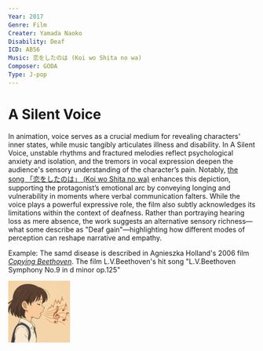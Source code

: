 ```yaml
---
Year: 2017
Genre: Film
Creater: Yamada Naoko
Disability: Deaf
ICD: AB56
Music: 恋をしたのは (Koi wo Shita no wa)
Composer: GODA
Type: J-pop
---
```


# A Silent Voice

In animation, voice serves as a crucial medium for revealing characters' inner states, while music tangibly articulates illness and disability. In A Silent Voice, unstable rhythms and fractured melodies reflect psychological anxiety and isolation, and the tremors in vocal expression deepen the audience's sensory understanding of the character’s pain. Notably, [the song 「恋をしたのは」 (Koi wo Shita no wa)](https://www.youtube.com/watch?v=sAzNLC1Lu7Q) enhances this depiction, supporting the protagonist’s emotional arc by conveying longing and vulnerability in moments where verbal communication falters. While the voice plays a powerful expressive role, the film also subtly acknowledges its limitations within the context of deafness. Rather than portraying hearing loss as mere absence, the work suggests an alternative sensory richness—what some describe as "Deaf gain"—highlighting how different modes of perception can reshape narrative and empathy.

Example: The samd disease is described in Agnieszka Holland's 2006 film [*Copying Beethoven*](yoo_kyeongsoo.md). The film L.V.Beethoven's hit song "L.V.Beethoven Symphony No.9 in d minor op.125"

<img src="./kim_chaemin_img.png" alt="image depiting Deaf" style="width:25%;" />
